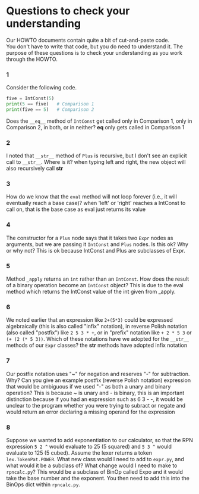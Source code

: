 # Questions to check your understanding

Our HOWTO documents contain quite a bit of cut-and-paste code.  
You don't have to write that code, but you do need to understand it. 
The purpose of these questions is to check your understanding as you 
work through the HOWTO.  

### 1 

Consider the following code. 
```python
five = IntConst(5)
print(5 == five)   # Comparison 1
print(five == 5)   # Comparison 2
```

Does the `__eq__` method of `IntConst` get called only in Comparison 
1, only in Comparison 2, in both, or in neither? 
__eq__ only gets called in Comparison 1 
### 2

I noted that `__str__` method of
`Plus` is recursive, but I don't see an explicit call to `__str__`. 
Where is it? 
when typing left and right, the new object will also recursively call __str__
### 3

How do we know that the `eval` method will not loop forever (i.e., 
it will eventually reach a base case)?
when 'left' or 'right' reaches a IntConst to call on, that is the base case as eval just returns its value
### 4

The constructor for a `Plus` node says that it takes two `Expr` nodes
as arguments, but we are passing it `IntConst` and `Plus` nodes.  Is 
this ok?  Why or why not? 
This is ok because IntConst and Plus are subclasses of Expr.
### 5

Method `_apply` returns an `int` rather than an `IntConst`.
How does the result of a binary operation become an
`IntConst` object? 
This is due to the eval method which returns the IntConst value of the int given from _apply.
### 6

We noted earlier that an expression like `2+(5*3)` could
be expressed algebraically (this is also called "infix" notation),
in reverse Polish notation (also called "postfix") like `2 5 3 * +`, or
in "prefix" notation like `+ 2 * 5 3` or `(+ (2 (* 5 3))`.  Which of 
these notations
have we adopted for the `__str__` methods of our `Expr` classes?
the __str__ methods have adopted infix notation
### 7 

Our postfix notation uses "~" for negation and reserves
"-" for subtraction.  Why? Can you give an example 
postfix (reverse Polish notation) expression that
would be ambiguous if we used "-" as both a 
unary and binary operation? 
This is because ~ is unary and - is binary, this is an important distinction because if you had an expression such as 6 3 - -, it would be unclear to the program whether you were trying to subract or negate and would return an error declaring a missing operand for the expression
### 8

Suppose we wanted to add exponentiation to our calculator, so
that the RPN expression `5 2 ^` would evaluate to 25 (5 squared)
and `5 3 ^` would evaluate to 125 (5 cubed).  Assume the lexer
returns a token `lex.TokenPat.POWER`.  What new class would I
need to add to `expr.py`, and what would it be a subclass of? 
What change would I need to make to `rpncalc.py`?
This would be a subclass of BinOp called Expo and it would take the base number and the exponent. You then need to add this into the BinOps dict within `rpncalc.py`.
